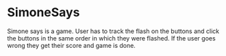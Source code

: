 # SimoneSays

Simone says is a game. User has to track the flash on the buttons and click the buttons in the same order in which they were flashed. If the user goes wrong they get their score and game is done.
